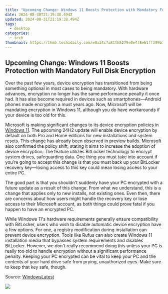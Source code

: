 ```yaml
---
title: "Upcoming Change: Windows 11 Boosts Protection with Mandatory Full Disk Encryption"
date: 2024-08-30T21:19:38.494Z
updated: 2024-08-31T21:19:38.494Z
tags:
  - desktop
categories:
  - tech
thumbnail: https://thmb.techidaily.com/e0a34c7a81fb8279e0e4f8e61ff399b11932a0b059873f4809f00d7b660fc375.jpg
---
```


## Upcoming Change: Windows 11 Boosts Protection with Mandatory Full Disk Encryption

Over the past few years, device encryption has transitioned from being something optional in most cases to being mandatory. With hardware advances, encryption no longer has the same performance penalty it once had. It has also become required in devices such as smartphones—Android phones made encryption a must years ago. Now, Microsoft will be mandating encryption in Windows 11, although you do have workarounds if your device is too old for this.

 Microsoft is making significant changes to its device encryption policies in [Windows 11](https://some-approaches.techidaily.com/updated-unveiling-alternatives-to-sns-hdr-in-a-crowded-space/). The upcoming 24H2 update will enable device encryption by default on both Pro and Home editions for new installations and system resets. This change has already been observed in preview builds. Microsoft also confirmed the policy shift, stating it aims to increase the adoption of device encryption. The feature utilizes BitLocker technology to encrypt system drives, safeguarding data. One thing you must take into account if you're going to accept this change is that you must back up your BitLocker recovery key—losing access to this key could mean losing access to your entire PC.

 The good part is that you shouldn't suddenly have your PC encrypted with a future update as a result of this change. From what we understand, this is a change that applies only to new installs, not existing ones. Even then, there are concerns about how users might handle the recovery key or lose access to their Microsoft account, as both things could prove fatal if you happen to have an encrypted PC.

 While Windows 11's hardware requirements generally ensure compatibility with BitLocker, users who wish to disable automatic device encryption have a few options. For one, a registry modification during installation can prevent device encryption. Tools like Rufus can also create Windows 11 installation media that bypasses system requirements and disables BitLocker. However, we don't really recommend doing this unless your PC is really too old to handle encryption without a significant performance penalty. Keeping your PC encrypted can be vital to keep your PC and the contents of your hard drive safe from prying, unauthorized eyes. Make sure to keep that key safe, though.

 Source: [WindowsLatest](https://www.windowslatest.com/2024/05/08/microsoft-confirms-windows-11-24h2-turns-on-device-encryption-by-default/)

<ins class="adsbygoogle"
     style="display:block"
     data-ad-format="autorelaxed"
     data-ad-client="ca-pub-7571918770474297"
     data-ad-slot="1223367746"></ins>



<ins class="adsbygoogle"
     style="display:block"
     data-ad-client="ca-pub-7571918770474297"
     data-ad-slot="8358498916"
     data-ad-format="auto"
     data-full-width-responsive="true"></ins>



<!-- affiliate ads begin -->
<a href="https://store.iobit.com/order/checkout.php?PRODS=4596923&QTY=1&AFFILIATE=108875&CART=1"><img src="https://secure.avangate.com/images/merchant/184260348236f9554fe9375772ff966e/ascscan_468X60.png" border="0"></a>
<!-- affiliate ads end -->